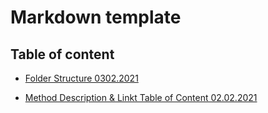 # Markdown template

## Table of content

- [Folder Structure 0302.2021](./docs/older_structure_code_20210203_v1-0_SK.md)

- [Method Description & Linkt Table of Content 02.02.2021](./docs/Method_description_link_table_content_202102021_v1-0_SK.md)
